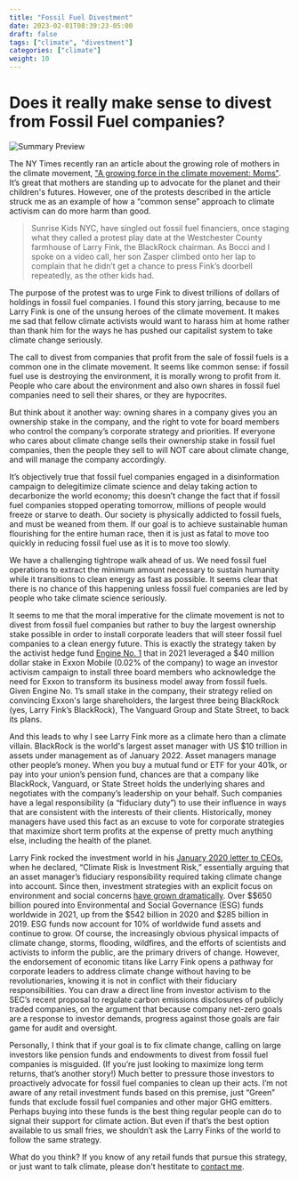 ```yaml
---
title: "Fossil Fuel Divestment"
date: 2023-02-01T08:39:23-05:00
draft: false
tags: ["climate", "divestment"]
categories: ["climate"]
weight: 10
---
```


# Does it really make sense to divest from Fossil Fuel companies?

![Summary Preview](/images/earth_scales.webp)

The NY Times recently ran an article about the growing role of mothers in the climate movement,
["A growing force in the climate movement: Moms"](https://www.nytimes.com/2022/03/11/climate/climate-change-moms-mothers.html).
It’s great that mothers are standing up to advocate for the planet and their children's futures.  However, one of the
protests described in the article struck me as an example of how a “common sense” approach to climate activism can do more
harm than good.

> Sunrise Kids NYC, have singled out fossil fuel financiers, once staging what they called a protest play date at the
> Westchester County farmhouse of Larry Fink, the BlackRock chairman. As Bocci and I spoke on a video call, her son Zasper
> climbed onto her lap to complain that he didn’t get a chance to press Fink’s doorbell repeatedly, as the other kids had.

The purpose of the protest was to urge Fink to divest trillions of dollars of holdings in fossil fuel companies.  I found this
story jarring, because to me Larry Fink is one of the unsung heroes of the climate movement.  It makes me sad that fellow
climate activists would want to harass him at home rather than thank him for the ways he has pushed our capitalist system to
take climate change seriously.

The call to divest from companies that profit from the sale of fossil fuels is a common one in the climate movement.  It seems
like common sense: if fossil fuel use is destroying the environment, it is morally wrong to profit from it.  People who care
about the environment and also own shares in fossil fuel companies need to sell their shares, or they are hypocrites.

But think about it another way: owning shares in a company gives you an ownership stake in the company, and the right to vote
for board members who control the company’s corporate strategy and priorities.  If everyone who cares about climate change
sells their ownership stake in fossil fuel companies, then the people they sell to will NOT care about climate change, and will
manage the company accordingly.

It’s objectively true that fossil fuel companies engaged in a disinformation campaign to delegitimize climate science and delay
taking action to decarbonize the world economy; this doesn’t change the fact that if fossil fuel companies stopped operating
tomorrow, millions of people would freeze or starve to death.  Our society is physically addicted to fossil fuels, and must be
weaned from  them.  If our goal is to achieve sustainable human flourishing for the entire human race, then it is just as fatal
to move too quickly in reducing fossil fuel use as it is to move too slowly.

We have a challenging tightrope walk ahead of us. We need fossil fuel operations to extract the minimum amount necessary to
sustain humanity while it transitions to clean energy as fast as possible.  It seems clear that there is no chance of this
happening unless fossil fuel companies are led by people who take climate science seriously.

It seems to me that the moral imperative for the climate movement is not to divest from fossil fuel companies but rather to buy
the largest ownership stake possible in order to install corporate leaders that will steer fossil fuel companies to a clean
energy future.  This is exactly the strategy taken by the activist hedge fund [Engine No. 1](https://en.wikipedia.org/wiki/Engine_No._1) that in 2021 leveraged a \$40 million  dollar stake in Exxon Mobile (0.02% of the company) to wage an investor activism campaign to install three board members who acknowledge the need for Exxon to transform its business model away from fossil fuels.  Given Engine No. 1’s small stake in the company, their strategy relied on convincing Exxon's large shareholders, the largest three being BlackRock (yes, Larry Fink’s BlackRock), The Vanguard Group and State Street, to back its plans.

And this leads to why I see Larry Fink more as a climate hero than a climate villain.  BlackRock is the world's largest asset manager with US \$10 trillion in assets under management as of January 2022.  Asset managers manage other people’s money.  When you buy a mutual fund or ETF for your 401k, or pay into your union’s pension fund, chances are that a company like BlackRock, Vanguard, or State Street holds the underlying shares and negotiates with the company’s leadership on your behalf.  Such companies have a legal responsibility (a “fiduciary duty”) to use their influence in ways that are consistent with the interests of their clients.  Historically, money managers have used this fact as an excuse to vote for corporate strategies that maximize short term profits at the expense of pretty much anything else, including the health of the planet.

Larry Fink rocked the investment world in his [January 2020 letter to CEOs](https://www.blackrock.com/us/individual/larry-fink-ceo-letter), when he declared, “Climate Risk is Investment Risk,” essentially arguing that an asset manager’s fiduciary responsibility required taking climate change into account.  Since then, investment strategies with an explicit focus on environment and social concerns [have grown dramatically](https://www.reuters.com/markets/us/how-2021-became-year-esg-investing-2021-12-23/). Over $\$650 billion poured into Environmental and Social Governance (ESG) funds worldwide in 2021, up from the \$542 billion in 2020 and \$285 billion in 2019. ESG funds now account for 10% of worldwide fund assets and continue to grow.  Of course, the increasingly obvious physical impacts of climate change, storms, flooding, wildfires,  and the efforts of scientists and activists to inform the public, are the primary drivers of change.  However, the endorsement of economic titans like Larry Fink opens a pathway for corporate leaders to address climate change without having to be revolutionaries, knowing it is not in conflict with their fiduciary responsibilities.   You can draw a direct line from investor activism to the SEC’s recent proposal to regulate carbon emissions disclosures of publicly traded companies, on the argument that because company net-zero goals are a response to investor demands, progress against those goals are fair game for audit and oversight.

Personally, I think that if your goal is to fix climate change, calling on large investors like pension funds and endowments to divest from fossil fuel companies is misguided. (If you’re just looking to maximize long term returns, that’s another story!)   Much better to pressure those investors to proactively advocate for fossil fuel companies to clean up their acts.  I’m not aware of any retail investment funds based on this premise, just “Green” funds that exclude fossil fuel companies and other major GHG emitters.  Perhaps buying into these funds is the best thing regular people can do to signal their support for climate action.  But even if that’s the best option available to us small fries, we shouldn’t ask the Larry Finks of the world to follow the same strategy.

What do you think?  If you know of any retail funds that pursue this strategy, or just want to talk climate, please
don't hestitate to [contact me](/contact/).


